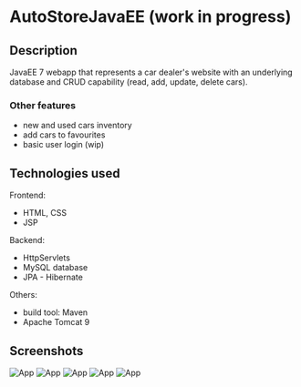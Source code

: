 # AutoStoreJavaEE (work in progress)

## Description
JavaEE 7 webapp that represents a car dealer's website with an underlying database and CRUD capability (read, add, update, delete cars).

### Other features
* new and used cars inventory
* add cars to favourites
* basic user login (wip)

## Technologies used
Frontend:
* HTML, CSS
* JSP  

Backend:
* HttpServlets
* MySQL database 
* JPA - Hibernate   

Others:
* build tool: Maven
* Apache Tomcat 9
 
## Screenshots 
![App](https://github.com/SimiAlex/AutoStoreJavaEE/blob/master/src/main/resources/images/homePage.PNG)
![App](https://github.com/SimiAlex/AutoStoreJavaEE/blob/master/src/main/resources/images/carsInAccount.PNG)
![App](https://github.com/SimiAlex/AutoStoreJavaEE/blob/master/src/main/resources/images/cardetails.PNG)
![App](https://github.com/SimiAlex/AutoStoreJavaEE/blob/master/src/main/resources/images/addCar.PNG)
![App](https://github.com/SimiAlex/AutoStoreJavaEE/blob/master/src/main/resources/images/updateCar.PNG)
